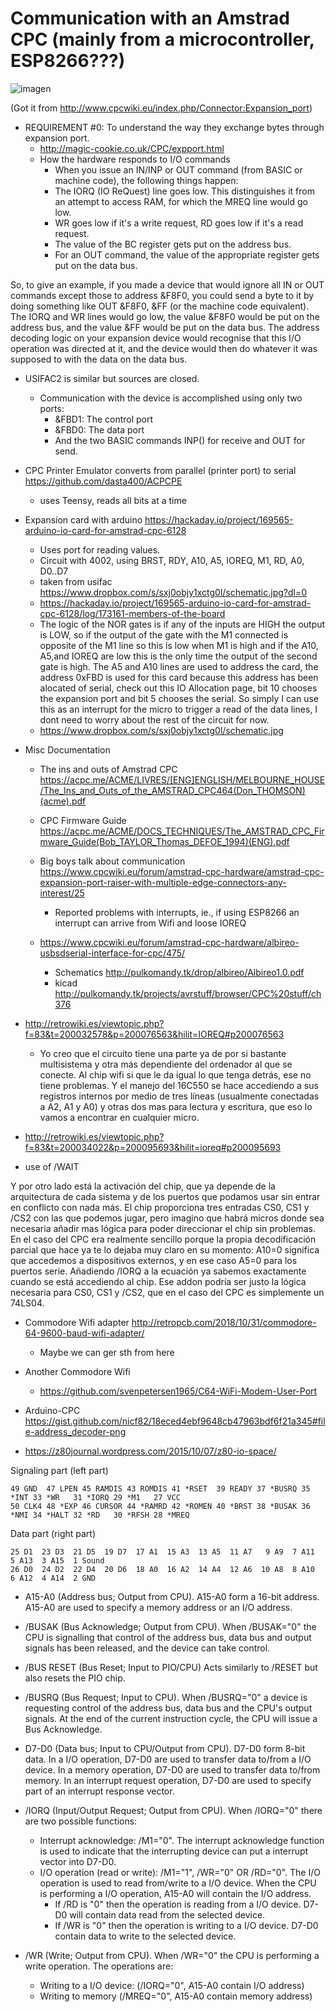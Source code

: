 # Communication with an Amstrad CPC (mainly from a microcontroller, ESP8266???)

![imagen](https://user-images.githubusercontent.com/7136948/109623183-28a42680-7b3d-11eb-9a4c-ee2bc75d718d.png)

(Got it from http://www.cpcwiki.eu/index.php/Connector:Expansion_port)

- REQUIREMENT #0: To understand the way they exchange bytes through expansion port.
  - http://magic-cookie.co.uk/CPC/expport.html
  - How the hardware responds to I/O commands
    - When you issue an IN/INP or OUT command (from BASIC or machine code), the following things happen:    
    - The IORQ (IO ReQuest) line goes low. This distinguishes it from an attempt to access RAM, for which the MREQ line would go low.    
    - WR goes low if it's a write request, RD goes low if it's a read request.
    - The value of the BC register gets put on the address bus. 
    - For an OUT command, the value of the appropriate register gets put on the data bus.

So, to give an example, if you made a device that would ignore all IN or OUT commands except those to address &F8F0, you could send a byte to it by doing something like OUT &F8F0, &FF (or the machine code equivalent). The IORQ and WR lines would go low, the value &F8F0 would be put on the address bus, and the value &FF would be put on the data bus. The address decoding logic on your expansion device would recognise that this I/O operation was directed at it, and the device would then do whatever it was supposed to with the data on the data bus.

- USIFAC2 is similar but sources are closed.
  - Communication with the device is accomplished using only two ports: 
    - &FBD1: The control port 
    - &FBD0: The data port
    - And the two BASIC commands INP() for receive and OUT for send.
   
- CPC Printer Emulator converts from parallel (printer port) to serial https://github.com/dasta400/ACPCPE
  - uses Teensy, reads all bits at a time
  
- Expansion card with arduino https://hackaday.io/project/169565-arduino-io-card-for-amstrad-cpc-6128  
  - Uses port for reading values.
  - Circuit with 4002, using BRST, RDY, A10, A5, IOREQ, M1, RD, A0, D0..D7
  - taken from usifac https://www.dropbox.com/s/sxj0objy1xctg0l/schematic.jpg?dl=0
  - https://hackaday.io/project/169565-arduino-io-card-for-amstrad-cpc-6128/log/173161-members-of-the-board
  - The logic of the NOR gates is if any of the inputs are HIGH the output is LOW, so if the output of the gate with the M1 connected is opposite of the M1 line so this is low when M1 is high and if the A10, A5,and IOREQ are low this is the only time the output of the second gate is high. The A5 and A10 lines are used to address the card, the address 0xFBD is used for this card because this address has been alocated of serial, check out this IO Allocation page, bit 10 chooses the expansion port and bit 5 chooses the serial. So simply I can use this as an interrupt for the micro to trigger a read of the data lines, I dont need to worry about the rest of the circuit for now.
  - https://www.dropbox.com/s/sxj0objy1xctg0l/schematic.jpg
  
- Misc Documentation
  - The ins and outs of Amstrad CPC https://acpc.me/ACME/LIVRES/[ENG]ENGLISH/MELBOURNE_HOUSE/The_Ins_and_Outs_of_the_AMSTRAD_CPC464(Don_THOMSON)(acme).pdf
  - CPC Firmware Guide https://acpc.me/ACME/DOCS_TECHNIQUES/The_AMSTRAD_CPC_Firmware_Guide(Bob_TAYLOR_Thomas_DEFOE_1994)(ENG).pdf
  - Big boys talk about communication https://www.cpcwiki.eu/forum/amstrad-cpc-hardware/amstrad-cpc-expansion-port-raiser-with-multiple-edge-connectors-any-interest/25
    - Reported problems with interrupts, ie., if using ESP8266 an interrupt can arrive from Wifi and loose IOREQ

  - https://www.cpcwiki.eu/forum/amstrad-cpc-hardware/albireo-usbsdserial-interface-for-cpc/475/
    - Schematics http://pulkomandy.tk/drop/albireo/Albireo1.0.pdf
    - kicad http://pulkomandy.tk/projects/avrstuff/browser/CPC%20stuff/ch376

- http://retrowiki.es/viewtopic.php?f=83&t=200032578&p=200076563&hilit=IOREQ#p200076563
  - Yo creo que el circuito tiene una parte ya de por si bastante multisistema y otra más dependiente del ordenador al que se conecte. Al chip wifi si que le da igual lo que tenga detrás, ese no tiene problemas. Y el manejo del 16C550 se hace accediendo a sus registros internos por medio de tres líneas (usualmente conectadas a A2, A1 y A0) y otras dos mas para lectura y escritura, que eso lo vamos a encontrar en cualquier micro.

- http://retrowiki.es/viewtopic.php?f=83&t=200034022&p=200095693&hilit=ioreq#p200095693
 - use of /WAIT

Y por otro lado está la activación del chip, que ya depende de la arquitectura de cada sistema y de los puertos que podamos usar sin entrar en conflicto con nada más. El chip proporciona tres entradas CS0, CS1 y /CS2 con las que podemos jugar, pero imagino que habrá micros donde sea necesaria añadir mas lógica para poder direccionar el chip sin problemas. En el caso del CPC era realmente sencillo porque la propia decodificación parcial que hace ya te lo dejaba muy claro en su momento: A10=0 significa que accedemos a dispositivos externos, y en ese caso A5=0 para los puertos serie. Añadiendo /IORQ a la ecuación ya sabemos exactamente cuando se está accediendo al chip. Ese addon podría ser justo la lógica necesaria para CS0, CS1 y /CS2, que en el caso del CPC es simplemente un 74LS04.

- Commodore Wifi adapter http://retropcb.com/2018/10/31/commodore-64-9600-baud-wifi-adapter/
  -  Maybe we can ger sth from here

- Another Commodore Wifi
  - https://github.com/svenpetersen1965/C64-WiFi-Modem-User-Port

- Arduino-CPC https://gist.github.com/nicf82/18eced4ebf9648cb47963bdf6f21a345#file-address_decoder-png

- https://z80journal.wordpress.com/2015/10/07/z80-io-space/


Signaling part (left part)
```
49 GND  47 LPEN 45 RAMDIS 43 ROMDIS 41 *RSET  39 READY 37 *BUSRQ 35 *INT 33 *WR   31 *IORQ 29 *M1   27 VCC  
50 CLK4 48 *EXP 46 CURSOR 44 *RAMRD 42 *ROMEN 40 *BRST 38 *BUSAK 36 *NMI 34 *HALT 32 *RD   30 *RFSH 28 *MREQ
```
Data part (right part)
```
25 D1  23 D3  21 D5  19 D7  17 A1  15 A3  13 A5  11 A7   9 A9  7 A11  5 A13  3 A15  1 Sound
26 D0  24 D2  22 D4  20 D6  18 A0  16 A2  14 A4  12 A6  10 A8  8 A10  6 A12  4 A14  2 GND
```
- A15-A0 (Address bus; Output from CPU). A15-A0 form a 16-bit address. A15-A0 are used to specify a memory address or an I/O address.
- /BUSAK (Bus Acknowledge; Output from CPU). When /BUSAK="0" the CPU is signalling that control of the address bus, data bus and output signals has been released, and the device can take control.
- /BUS RESET (Bus Reset; Input to PIO/CPU) Acts similarly to /RESET but also resets the PIO chip.
- /BUSRQ (Bus Request; Input to CPU). When /BUSRQ="0" a device is requesting control of the address bus, data bus and the CPU's output signals. At the end of the current instruction cycle, the CPU will issue a Bus Acknowledge.
- D7-D0 (Data bus; Input to CPU/Output from CPU). D7-D0 form 8-bit data. In a I/O operation, D7-D0 are used to transfer data to/from a I/O device. In a memory operation, D7-D0 are used to transfer data to/from memory. In an interrupt request operation, D7-D0 are used to specify part of an interrupt response vector.

- /IORQ (Input/Output Request; Output from CPU). When /IORQ="0" there are two possible functions:
  - Interrupt acknowledge: /M1="0". The interrupt acknowledge function is used to indicate that the interrupting device can put a interrupt vector into D7-D0.
  - I/O operation (read or write): /M1="1", /WR="0" OR /RD="0". The I/O operation is used to read from/write to a I/O device. When the CPU is performing a I/O operation, A15-A0 will contain the I/O address.
       - If /RD is "0" then the operation is reading from a I/O device. D7-D0 will contain data read from the selected device.
       - If /WR is "0" then the operation is writing to a I/O device. D7-D0 contain data to write to the selected device.
        
- /WR (Write; Output from CPU). When /WR="0" the CPU is performing a write operation. The operations are:
    - Writing to a I/O device: (/IORQ="0", A15-A0 contain I/O address)
    - Writing to memory (/MREQ="0", A15-A0 contain memory address)
